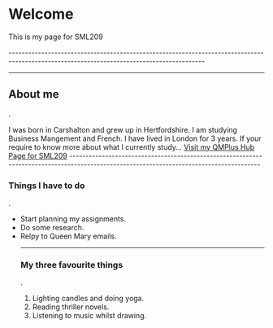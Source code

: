 <h1>Welcome</h1>
<p>This is my page for SML209</p>
<!-- REMOVE THE DASHED LINES -->
------------------------------------------------------------------------------------------------------------------------------------------
<hr>
<h2> About me </h2>.

<p> I was born in Carshalton and grew up in Hertfordshire. I am studying Business Mangement and French. I have lived in London for 3 years. If your require to know more about what I currently study...
<a href="https://hub.qmplus.qmul.ac.uk/view/view.php?profile=ml15258&page=sml209-computers-and-languages-2018-lauren"> Visit my QMPlus Hub Page for SML209</a> 
 <!-- REMOVE THE DASHED LINES -->
----------------------------------------------------------------------------------------------------------------------------------------
<h3> Things I have to do </h3>.
<ul>
<li> Start planning my assignments.</li>
<li> Do some research. </li>
<li> Relpy to Queen Mary emails.</li>
 <!-- MAKE SURE YOU CLOSE THE <ul> TAG - </ul> -->
 
 <!-- REMOVE THE DASHED LINES -->
 -----------------------------------------------------------------------------------------------------------------------------------------
 <h3> My three favourite things </h3>.
 <ol>
 <li> Lighting candles and doing yoga. </li>
 <li> Reading thriller novels. </li>
 <li> Listening to music whilst drawing. </li>
  
<!-- MAKE SURE YOU CLOSE THE <ol> TAG - </ol> -->
  
  

